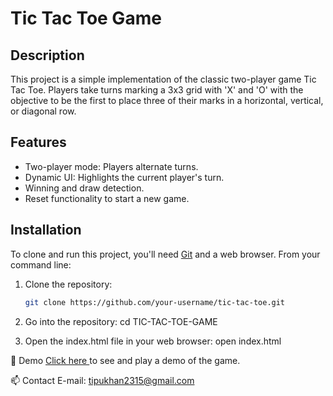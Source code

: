 # Tic Tac Toe Game

## Description

This project is a simple implementation of the classic two-player game Tic Tac Toe. Players take turns marking a 3x3 grid with 'X' and 'O' with the objective to be the first to place three of their marks in a horizontal, vertical, or diagonal row.

## Features

- Two-player mode: Players alternate turns.
- Dynamic UI: Highlights the current player's turn.
- Winning and draw detection.
- Reset functionality to start a new game.

## Installation

To clone and run this project, you'll need [Git](https://git-scm.com) and a web browser. From your command line:

1. Clone the repository:
   ```sh
   git clone https://github.com/your-username/tic-tac-toe.git

   
2. Go into the repository:
   cd TIC-TAC-TOE-GAME
   
4. Open the index.html file in your web browser:
   open index.html

🔗 Demo
   [Click here ](https://tipu30.github.io/Two-Player-Game/) to see and play a demo of the game.

📫 Contact
E-mail: tipukhan2315@gmail.com
